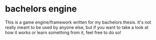 # bachelors engine
This is a game engine/framework written for my bachelors thesis. It's not really meant to be used by anyone else, but if you want to take a look at how it works or learn something from it, feel free to do so!